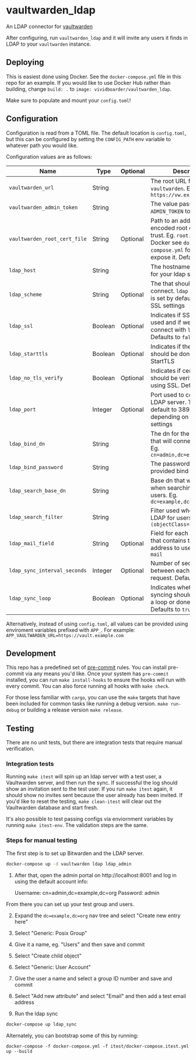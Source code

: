 # vaultwarden_ldap
An LDAP connector for [vaultwarden](https://github.com/dani-garcia/vaultwarden)

After configuring, run `vaultwarden_ldap` and it will invite any users it finds in LDAP to your `vaultwarden` instance.

## Deploying

This is easiest done using Docker. See the `docker-compose.yml` file in this repo for an example. If you would like to use Docker Hub rather than building, change `build: .` to `image: vividboarder/vaultwarden_ldap`.

Make sure to populate and mount your `config.toml`!

## Configuration

Configuration is read from a TOML file. The default location is `config.toml`, but this can be configured by setting the `CONFIG_PATH` env variable to whatever path you would like.

Configuration values are as follows:

|Name|Type|Optional|Description|
|----|----|--------|-----------|
|`vaultwarden_url`|String||The root URL for accessing `vaultwarden`. Eg: `https://vw.example.com`|
|`vaultwarden_admin_token`|String||The value passed as `ADMIN_TOKEN` to `vaultwarden`|
|`vaultwarden_root_cert_file`|String|Optional|Path to an additional der-encoded root certificate to trust. Eg. `root.cert`. If using Docker see `docker-compose.yml` for how to expose it. Defaults to `empty`|
|`ldap_host`|String||The hostname or IP address for your ldap server|
|`ldap_scheme`|String|Optional|The that should be used to connect. `ldap` or `ldaps`. This is set by default based on SSL settings|
|`ldap_ssl`|Boolean|Optional|Indicates if SSL should be used and if we should connect with `ldaps`. Defaults to `false`|
|`ldap_starttls`|Boolean|Optional|Indicates if the connection should be done using StartTLS|
|`ldap_no_tls_verify`|Boolean|Optional|Indicates if certificate should be verified when using SSL. Defaults to `true`|
|`ldap_port`|Integer|Optional|Port used to connect to the LDAP server. This will default to 389 or 636, depending on your SSL settings|
|`ldap_bind_dn`|String||The dn for the bind user that will connect to LDAP. Eg. `cn=admin,dc=example,dc=org`|
|`ldap_bind_password`|String||The password for the provided bind user.|
|`ldap_search_base_dn`|String||Base dn that will be used when searching LDAP for users. Eg. `dc=example,dc=org`|
|`ldap_search_filter`|String||Filter used when searching LDAP for users. Eg. `(&(objectClass=*)(uid=*))`|
|`ldap_mail_field`|String|Optional|Field for each user record that contains the email address to use. Defaults to `mail`|
|`ldap_sync_interval_seconds`|Integer|Optional|Number of seconds to wait between each LDAP request. Defaults to `60`|
|`ldap_sync_loop`|Boolean|Optional|Indicates whether or not syncing should be polled in a loop or done once. Defaults to `true`|

Alternatively, instead of using `config.toml`, all values can be provided using enviroment variables prefixed with `APP_`. For example: `APP_VAULTWARDEN_URL=https://vault.example.com`

## Development

This repo has a predefined set of [pre-commit](https://pre-commit.com) rules. You can install pre-commit via any means you'd like. Once your system has `pre-commit` installed, you can run `make install-hooks` to ensure the hooks will run with every commit. You can also force running all hooks with `make check`.

For those less familiar with `cargo`, you can use the `make` targets that have been included for common tasks like running a debug version. `make run-debug` or building a release version `make release`.

## Testing

There are no unit tests, but there are integration tests that require manual verification.

### Integration tests

Running `make itest` will spin up an ldap server with a test user, a Vaultwarden server, and then run the sync. If successful the log should show an invitation sent to the test user. If you run `make itest` again, it should show no invites sent because the user already has been invited. If you'd like to reset the testing, `make clean-itest` will clear out the Vaultwarden database and start fresh.

It's also possible to test passing configs via enviornment variables by running `make itest-env`. The validation steps are the same.


### Steps for manual testing

The first step is to set up Bitwarden and the LDAP server.

```bash
docker-compose up -d vaultwarden ldap ldap_admin
```

1. After that, open the admin portal on http://localhost:8001 and log in using the default account info:

    Username: cn=admin,dc=example,dc=org
    Password: admin

From there you can set up your test group and users.

2. Expand the `dc=example,dc=org` nav tree and select "Create new entry here"
3. Select "Generic: Posix Group"
4. Give it a name, eg. "Users" and then save and commit
5. Select "Create child object"
6. Select "Generic: User Account"
7. Give the user a name and select a group ID number and save and commit
8. Select "Add new attribute" and select "Email" and then add a test email address

9. Run the ldap sync

```bash
docker-compose up ldap_sync
```

Alternately, you can bootstrap some of this by running:

    docker-compose -f docker-compose.yml -f itest/docker-compose.itest.yml up --build
